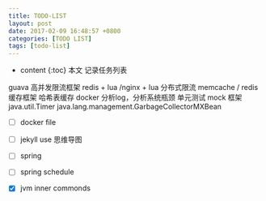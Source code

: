 ```yaml
---
title: TODO-LIST
layout: post
date: 2017-02-09 16:48:57 +0800
categories: [TODO LIST]
tags: [todo-list]
---
```


* content
{:toc}
本文 记录任务列表










guava 高并发限流框架
redis + lua /nginx + lua 分布式限流
memcache / redis 缓存框架
哈希表缓存
docker
分析log，分析系统瓶颈
单元测试
mock 框架
java.util.Timer
java.lang.management.GarbageCollectorMXBean
- [ ] docker file
- [ ] jekyll use 思维导图 
- [ ] spring 
- [ ] spring schedule
- [x] jvm inner commonds






